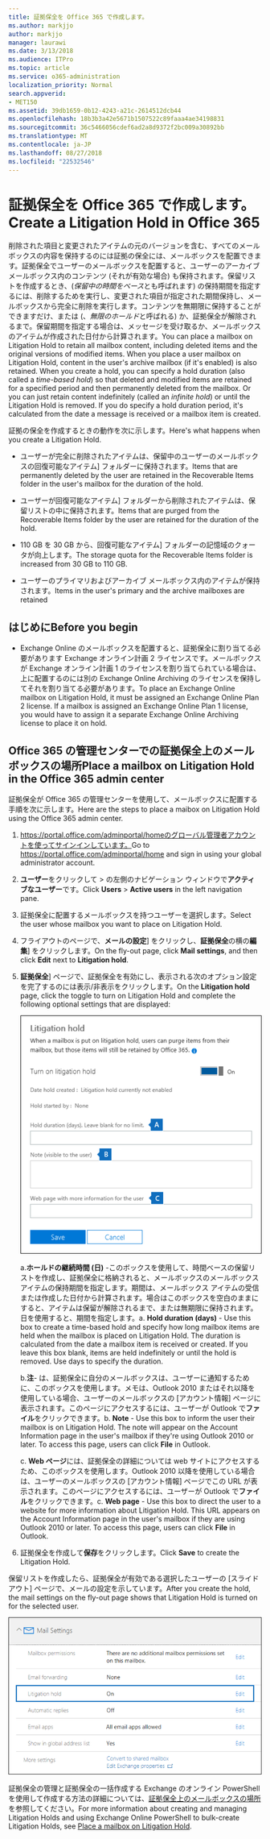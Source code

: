 ```yaml
---
title: 証拠保全を Office 365 で作成します。
ms.author: markjjo
author: markjjo
manager: laurawi
ms.date: 3/13/2018
ms.audience: ITPro
ms.topic: article
ms.service: o365-administration
localization_priority: Normal
search.appverid:
- MET150
ms.assetid: 39db1659-0b12-4243-a21c-2614512dcb44
ms.openlocfilehash: 18b3b3a42e5671b1507522c89faaa4ae34198831
ms.sourcegitcommit: 36c5466056cdef6ad2a8d9372f2bc009a30892bb
ms.translationtype: MT
ms.contentlocale: ja-JP
ms.lasthandoff: 08/27/2018
ms.locfileid: "22532546"
---
```

# <a name="create-a-litigation-hold-in-office-365"></a><span data-ttu-id="8ed93-102">証拠保全を Office 365 で作成します。</span><span class="sxs-lookup"><span data-stu-id="8ed93-102">Create a Litigation Hold in Office 365</span></span>

<span data-ttu-id="8ed93-p101">削除された項目と変更されたアイテムの元のバージョンを含む、すべてのメールボックスの内容を保持するのには証拠の保全には、メールボックスを配置できます。証拠保全でユーザーのメールボックスを配置すると、ユーザーのアーカイブ メールボックス内のコンテンツ (それが有効な場合) も保持されます。保留リストを作成するとき、(*保留中の時間をベース*とも呼ばれます) の保持期間を指定するには、削除するためを実行し、変更された項目が指定された期間保持し、メールボックスから完全に削除を実行します。コンテンツを無期限に保持することができますだけ、または (、*無限のホールド*と呼ばれる) か、証拠保全が解除されるまで。保留期間を指定する場合は、メッセージを受け取るか、メールボックスのアイテムが作成された日付から計算されます。</span><span class="sxs-lookup"><span data-stu-id="8ed93-p101">You can place a mailbox on Litigation Hold to retain all mailbox content, including deleted items and the original versions of modified items. When you place a user mailbox on Litigation Hold, content in the user's archive mailbox (if it's enabled) is also retained. When you create a hold, you can specify a hold duration (also called a *time-based hold*) so that deleted and modified items are retained for a specified period and then permanently deleted from the mailbox. Or you can just retain content indefinitely (called an *infinite hold*) or until the Litigation Hold is removed. If you do specify a hold duration period, it's calculated from the date a message is received or a mailbox item is created.</span></span> 
  
<span data-ttu-id="8ed93-108">証拠の保全を作成するときの動作を次に示します。</span><span class="sxs-lookup"><span data-stu-id="8ed93-108">Here's what happens when you create a Litigation Hold.</span></span>
  
- <span data-ttu-id="8ed93-109">ユーザーが完全に削除されたアイテムは、保留中のユーザーのメールボックスの回復可能なアイテム] フォルダーに保持されます。</span><span class="sxs-lookup"><span data-stu-id="8ed93-109">Items that are permanently deleted by the user are retained in the Recoverable Items folder in the user's mailbox for the duration of the hold.</span></span>
    
- <span data-ttu-id="8ed93-110">ユーザーが回復可能なアイテム] フォルダーから削除されたアイテムは、保留リストの中に保持されます。</span><span class="sxs-lookup"><span data-stu-id="8ed93-110">Items that are purged from the Recoverable Items folder by the user are retained for the duration of the hold.</span></span>
    
- <span data-ttu-id="8ed93-111">110 GB を 30 GB から、回復可能なアイテム] フォルダーの記憶域のクォータが向上します。</span><span class="sxs-lookup"><span data-stu-id="8ed93-111">The storage quota for the Recoverable Items folder is increased from 30 GB to 110 GB.</span></span>
    
- <span data-ttu-id="8ed93-112">ユーザーのプライマリおよびアーカイブ メールボックス内のアイテムが保持されます。</span><span class="sxs-lookup"><span data-stu-id="8ed93-112">Items in the user's primary and the archive mailboxes are retained</span></span>
    
## <a name="before-you-begin"></a><span data-ttu-id="8ed93-113">はじめに</span><span class="sxs-lookup"><span data-stu-id="8ed93-113">Before you begin</span></span>

- <span data-ttu-id="8ed93-p102">Exchange Online のメールボックスを配置すると、証拠保全に割り当てる必要があります Exchange オンライン計画 2 ライセンスです。メールボックスが Exchange オンライン計画 1 のライセンスを割り当てられている場合は、上に配置するのには別の Exchange Online Archiving のライセンスを保持してそれを割り当てる必要があります。</span><span class="sxs-lookup"><span data-stu-id="8ed93-p102">To place an Exchange Online mailbox on Litigation Hold, it must be assigned an Exchange Online Plan 2 license. If a mailbox is assigned an Exchange Online Plan 1 license, you would have to assign it a separate Exchange Online Archiving license to place it on hold.</span></span>
    

## <a name="place-a-mailbox-on-litigation-hold-in-the-office-365-admin-center"></a><span data-ttu-id="8ed93-116">Office 365 の管理センターでの証拠保全上のメールボックスの場所</span><span class="sxs-lookup"><span data-stu-id="8ed93-116">Place a mailbox on Litigation Hold in the Office 365 admin center</span></span>

<span data-ttu-id="8ed93-117">証拠保全が Office 365 の管理センターを使用して、メールボックスに配置する手順を次に示します。</span><span class="sxs-lookup"><span data-stu-id="8ed93-117">Here are the steps to place a maibox on Litigation Hold using the Office 365 admin center.</span></span>

1. <span data-ttu-id="8ed93-118">https://portal.office.com/adminportal/homeのグローバル管理者アカウントを使ってサインインしています。</span><span class="sxs-lookup"><span data-stu-id="8ed93-118">Go to https://portal.office.com/adminportal/home and sign in using your global administrator account.</span></span>
2. <span data-ttu-id="8ed93-119">**ユーザー**をクリックして > の左側のナビゲーション ウィンドウで**アクティブなユーザー**です。</span><span class="sxs-lookup"><span data-stu-id="8ed93-119">Click **Users** > **Active users** in the left navigation pane.</span></span>
3. <span data-ttu-id="8ed93-120">証拠保全に配置するメールボックスを持つユーザーを選択します。</span><span class="sxs-lookup"><span data-stu-id="8ed93-120">Select the user whose mailbox you want to place on Litigation Hold.</span></span>
4. <span data-ttu-id="8ed93-121">フライアウトのページで、**メールの設定**] をクリックし、**証拠保全**の横の**編集**] をクリックします。</span><span class="sxs-lookup"><span data-stu-id="8ed93-121">On the fly-out page, click **Mail settings**, and then click **Edit** next to **Litigation hold**.</span></span>
5. <span data-ttu-id="8ed93-122">**証拠保全**] ページで、証拠保全を有効にし、表示される次のオプション設定を完了するのには表示/非表示をクリックします。</span><span class="sxs-lookup"><span data-stu-id="8ed93-122">On the **Litigation hold** page, click the toggle to turn on Litigation Hold and complete the following optional settings that are displayed:</span></span>
 
    ![O365_LitigationHold1.png](media/O365-LitigationHold1.png)

    <span data-ttu-id="8ed93-p103">a.**ホールドの継続時間 (日)** -このボックスを使用して、時間ベースの保留リストを作成し、証拠保全に格納されると、メールボックスのメールボックス アイテムの保持期間を指定します。期間は、メールボックス アイテムの受信または作成した日付から計算されます。場合はこのボックスを空白のままにすると、アイテムは保留が解除されるまで、または無期限に保持されます。日を使用すると、期間を指定します。</span><span class="sxs-lookup"><span data-stu-id="8ed93-p103">a. **Hold duration (days)** - Use this box to create a time-based hold and specify how long mailbox items are held when the mailbox is placed on Litigation Hold. The duration is calculated from the date a mailbox item is received or created. If you leave this box blank, items are held indefinitely or until the hold is removed. Use days to specify the duration.</span></span>
    
    <span data-ttu-id="8ed93-p104">b.**注**- は、証拠保全に自分のメールボックスは、ユーザーに通知するために、このボックスを使用します。メモは、Outlook 2010 またはそれ以降を使用している場合、ユーザーのメールボックスの [アカウント情報] ページに表示されます。このページにアクセスするには、ユーザーが Outlook で**ファイル**をクリックできます。</span><span class="sxs-lookup"><span data-stu-id="8ed93-p104">b. **Note** - Use this box to inform the user their mailbox is on Litigation Hold. The note will appear on the Account Information page in the user's mailbox if they're using Outlook 2010 or later. To access this page, users can click **File** in Outlook.</span></span>
     
    <span data-ttu-id="8ed93-p105">c. **Web ページ**には、証拠保全の詳細については web サイトにアクセスするため、このボックスを使用します。Outlook 2010 以降を使用している場合は、ユーザーのメールボックスの [アカウント情報] ページでこの URL が表示されます。このページにアクセスするには、ユーザーが Outlook で**ファイル**をクリックできます。</span><span class="sxs-lookup"><span data-stu-id="8ed93-p105">c. **Web page** - Use this box to direct the user to a website for more information about Litigation Hold. This URL appears on the Account Information page in the user's mailbox if they are using Outlook 2010 or later. To access this page, users can click **File** in Outlook.</span></span>
 
6. <span data-ttu-id="8ed93-137">証拠保全を作成して**保存**をクリックします。</span><span class="sxs-lookup"><span data-stu-id="8ed93-137">Click **Save** to create the Litigation Hold.</span></span>

<span data-ttu-id="8ed93-138">保留リストを作成したら、証拠保全が有効である選択したユーザーの [スライド アウト] ページで、メールの設定を示しています。</span><span class="sxs-lookup"><span data-stu-id="8ed93-138">After you create the hold, the mail settings on the fly-out page shows that Litigation Hold is turned on for the selected user.</span></span>

![O365_LitigationHold2.png](media/O365-LitigationHold2.png)

<span data-ttu-id="8ed93-140">証拠保全の管理と証拠保全の一括作成する Exchange のオンライン PowerShell を使用して作成する方法の詳細については、[証拠保全上のメールボックスの場所](https://docs.microsoft.com/office365/SecurityCompliance/place-a-mailbox-on-litigation-hold)を参照してください。</span><span class="sxs-lookup"><span data-stu-id="8ed93-140">For more information about creating and managing Litigation Holds and using Exchange Online PowerShell to bulk-create Litigation Holds, see [Place a mailbox on Litigation Hold](https://docs.microsoft.com/office365/SecurityCompliance/place-a-mailbox-on-litigation-hold).</span></span>
